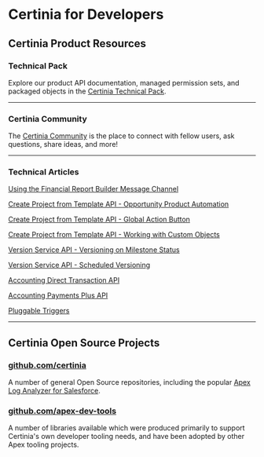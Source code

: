 # Certinia for Developers

## Certinia Product Resources

### Technical Pack

Explore our product API documentation, managed permission sets, and packaged objects in the [Certinia Technical Pack](https://help.financialforce.com/TechnicalReference/2024.2/Default.htm).

***

### Certinia Community

The [Certinia Community](https://erp.force.com/community/login) is the place to connect with fellow users, ask questions, share ideas, and more!

***

### Technical Articles

[Using the Financial Report Builder Message Channel](using-the-financial-report-builder-message-channel/)

[Create Project from Template API - Opportunity Product Automation](create-project-from-template-api-opportunity-product/)

[Create Project from Template API - Global Action Button](create-project-from-template-api-global-action-button/)

[Create Project from Template API - Working with Custom Objects](create-project-from-template-api-custom-objects/)

[Version Service API - Versioning on Milestone Status](version-service-api-milestone-status/)

[Version Service API - Scheduled Versioning](version-service-api-scheduled-versioning/)

[Accounting Direct Transaction API](accounting-direct-transaction-api/)

[Accounting Payments Plus API](accounting-payments-plus-api/)

[Pluggable Triggers](pluggable-triggers/)

***

## Certinia Open Source Projects

### [github.com/certinia](https://github.com/certinia)

A number of general Open Source repositories, including the popular [Apex Log Analyzer for Salesforce](https://github.com/certinia/debug-log-analyzer).

### [github.com/apex-dev-tools](https://github.com/apex-dev-tools)

A number of libraries available which were produced primarily to support Certinia's own developer tooling needs, and have been adopted by other Apex tooling projects.
